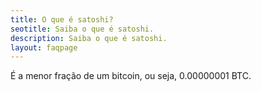 ```yaml
---
title: O que é satoshi?
seotitle: Saiba o que é satoshi.
description: Saiba o que é satoshi.
layout: faqpage
---
```

É a menor fração de um bitcoin, ou seja, 0.00000001 BTC.
